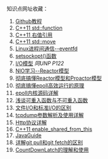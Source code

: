 知识点网址收藏：

1. [Github教程](https://blog.csdn.net/rj597306518/article/details/71307757)
2. [C++11 std::function](https://blog.csdn.net/shuilan0066/article/details/82788954)
3. [C++11 右值引用](https://blog.csdn.net/li1914309758/article/details/81663488)
4. [C++11 std::move](https://blog.csdn.net/p942005405/article/details/84644069/)
5. [Linux进程间通信--eventfd](https://blog.csdn.net/qq_28114615/article/details/97929524)
6. [setsockopt()函数](https://blog.csdn.net/qq_41097897/article/details/82845404)
7. [I/O模型](https://www.cnblogs.com/felixzh/p/10345929.html) *同UNP P122*
8. [NIO学习--Reactor模型](https://blog.csdn.net/qq924862077/article/details/81026740)
9. [彻底搞懂Reactor模型和Proactor模型](https://cloud.tencent.com/developer/article/1488120)
10. [彻底搞懂epoll高效运行的原理](https://mp.weixin.qq.com/s?__biz=MzUyNzgyNzAwNg==&mid=2247483925&idx=1&sn=1ac3e863594745c7466b0e88a688b203&scene=21#wechat_redirect)
11. [epoll内核源码详解](https://www.nowcoder.com/discuss/26226)
12. [浅谈可重入函数与不可重入函数](https://blog.csdn.net/u011123091/article/details/81748686)
13. [文件I/O和标准I/O的区别](https://blog.csdn.net/zqixiao_09/article/details/50444465) 
14. [tcpdump参数解析及使用详解](https://blog.csdn.net/lgh1117/article/details/80213397)
15. [Http协议详解](https://blog.csdn.net/weixin_38087538/article/details/82838762)
16. [C++11 enable\_shared\_from\_this](https://blog.csdn.net/caoshangpa/article/details/79392878)
17. [JavaGuide](https://snailclimb.gitee.io/javaguide-interview/#/)
18. [详解git pull和git fetch的区别](https://blog.csdn.net/weixin_41975655/article/details/82887273)
19. [CountDownLatch的理解和使用](https://www.cnblogs.com/Lee_xy_z/p/10470181.html)
